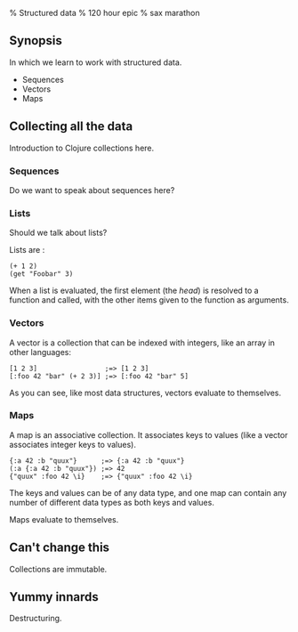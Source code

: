 % Structured data
% 120 hour epic
% sax marathon

## Synopsis

In which we learn to work with structured data.

- Sequences
- Vectors
- Maps

## Collecting all the data

Introduction to Clojure collections here.

### Sequences

Do we want to speak about sequences here?

### Lists

Should we talk about lists?

Lists are :

~~~ {.clojure}
(+ 1 2)
(get "Foobar" 3)
~~~

When a list is evaluated, the first element (the *head*) is resolved to a
function and called, with the other items given to the function as arguments.

### Vectors

A vector is a collection that can be indexed with integers, like an array in
other languages:

~~~ {.clojure}
[1 2 3]                 ;=> [1 2 3]
[:foo 42 "bar" (+ 2 3)] ;=> [:foo 42 "bar" 5]
~~~

As you can see, like most data structures, vectors evaluate to themselves.

### Maps

A map is an associative collection. It associates keys to values (like a
vector associates integer keys to values).

~~~ {.clojure}
{:a 42 :b "quux"}      ;=> {:a 42 :b "quux"}
(:a {:a 42 :b "quux"}) ;=> 42
{"quux" :foo 42 \i}    ;=> {"quux" :foo 42 \i}
~~~

The keys and values can be of any data type, and one map can contain any
number of different data types as both keys and values.

Maps evaluate to themselves.

## Can't change this

Collections are immutable.

## Yummy innards

Destructuring.
